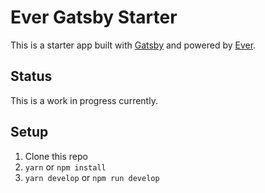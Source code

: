 # Ever Gatsby Starter

This is a starter app built with [Gatsby](https://www.gatsbyjs.org) and powered by [Ever](https://www.ever.dev/).

## Status

This is a work in progress currently.

## Setup

1. Clone this repo
2. `yarn` or `npm install`
3. `yarn develop` or `npm run develop`
